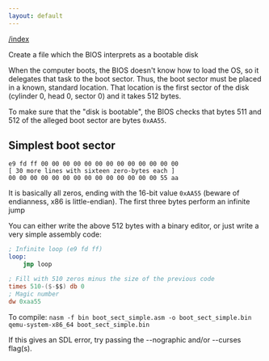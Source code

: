 ```yaml
---
layout: default
---
```


[/index](./)

Create a file which the BIOS interprets as a bootable disk

When the computer boots, the BIOS doesn't know how to load the OS, so it
delegates that task to the boot sector. Thus, the boot sector must be
placed in a known, standard location. That location is the first sector
of the disk (cylinder 0, head 0, sector 0) and it takes 512 bytes.

To make sure that the "disk is bootable", the BIOS checks that bytes
511 and 512 of the alleged boot sector are bytes `0xAA55`.

Simplest boot sector
--------------------

```
e9 fd ff 00 00 00 00 00 00 00 00 00 00 00 00 00
[ 30 more lines with sixteen zero-bytes each ]
00 00 00 00 00 00 00 00 00 00 00 00 00 00 55 aa
```

It is basically all zeros, ending with the 16-bit value
`0xAA55` (beware of endianness, x86 is little-endian). 
The first three bytes perform an infinite jump

You can either write the above 512 bytes
with a binary editor, or just write a very
simple assembly code:

```nasm
; Infinite loop (e9 fd ff)
loop:
    jmp loop 

; Fill with 510 zeros minus the size of the previous code
times 510-($-$$) db 0
; Magic number
dw 0xaa55 
```

To compile:
`nasm -f bin boot_sect_simple.asm -o boot_sect_simple.bin`
`qemu-system-x86_64 boot_sect_simple.bin` 

If this gives an SDL error, try passing the --nographic and/or --curses flag(s).

